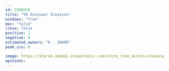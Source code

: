 ```yaml
---
id: 2200250
title: "VR Dinosaur Invasion"
windows: "true"
mac: "false"
linux: false
positive: 1
negative: 0
estimated_owners: "0 - 20000"
peak_ccu: 0

image: https://shared.akamai.steamstatic.com/store_item_assets/steam/apps/2200250/header.jpg?t=1678777463
opinions:
---
```

